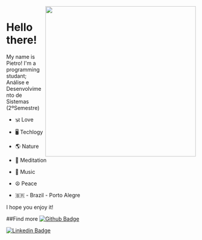 <img align="right" width="400" height="400" src="https://media.giphy.com/media/4H3Ii5eLChYul9p7NL/giphy.gif">
 
#  Hello there!
My name is Pietro! I'm a programming studant; Análise e Desenvolvimento de Sistemas (2ºSemestre)

-  🕉️ Love
-  🖥️ Techlogy
-  🌎 Nature
-  🧘 Meditation
-  🎼 Music
-  ☮️ Peace

-  🇧🇷 - Brazil - Porto Alegre

I hope you enjoy it!


##Find more
[![Github Badge](https://img.shields.io/badge/-Github-000?style=flat-square&logo=Github&logoColor=white&link=https://github.com/pietrodmedeiros)](https://github.com/pietrodmedeiros)

[![Linkedin Badge](https://img.shields.io/badge/-LinkedIn-blue?style=flat-square&logo=Linkedin&logoColor=white&link=https://www.linkedin.com/in/pietrodm/)](https://www.linkedin.com/in/pietrodm/)
 

